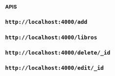 ### APIS

## `http://localhost:4000/add`

## `http://localhost:4000/libros`

## `http://localhost:4000/delete/_id`

## `http://localhost:4000/edit/_id`
